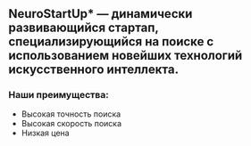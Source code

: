 # [](./logo.png)
## NeuroStartUp* — динамически развивающийся стартап, специализирующийся на поиске с использованием новейших технологий искусственного интеллекта.

### Наши преимущества:
* Высокая точность поиска
* Высокая скорость поиска
* Низкая цена


